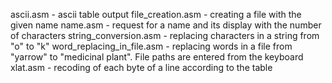 ascii.asm - ascii table output
file_creation.asm - creating a file with the given name
name.asm - request for a name and its display with the number of characters
string_conversion.asm - replacing characters in a string from "o" to "k"
word_replacing_in_file.asm - replacing words in a file from "yarrow" to "medicinal plant". File paths are entered from the keyboard
xlat.asm - recoding of each byte of a line according to the table